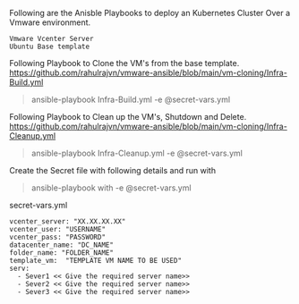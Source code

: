 Following are the Anisble Playbooks to deploy an Kubernetes Cluster Over a Vmware environment. 

```
Vmware Vcenter Server
Ubuntu Base template 
```

Following Playbook to Clone the VM's from the base template.  
 https://github.com/rahulrajvn/vmware-ansible/blob/main/vm-cloning/Infra-Build.yml

> ansible-playbook Infra-Build.yml -e @secret-vars.yml


Following Playbook to Clean up the VM's, Shutdown and Delete.   
 https://github.com/rahulrajvn/vmware-ansible/blob/main/vm-cloning/Infra-Cleanup.yml

> ansible-playbook Infra-Cleanup.yml -e @secret-vars.yml


Create the Secret file with following details and run with   

> ansible-playbook with -e @secret-vars.yml

secret-vars.yml
```
vcenter_server: "XX.XX.XX.XX"
vcenter_user: "USERNAME"
vcenter_pass: "PASSWORD"
datacenter_name: "DC_NAME"
folder_name: "FOLDER_NAME"
template_vm:  "TEMPLATE VM NAME TO BE USED"
serv:
  - Sever1 << Give the required server name>>
  - Sever2 << Give the required server name>>
  - Sever3 << Give the required server name>>
```

